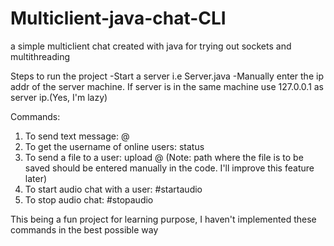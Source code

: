 # Multiclient-java-chat-CLI
a simple multiclient chat created with java for trying out sockets and multithreading

Steps to run the project
-Start a server i.e Server.java
-Manually enter the ip addr of the server machine. If server is in the same machine use 127.0.0.1 as server ip.(Yes, I'm lazy)


Commands:
1. To send text message: @<username> <text message>
2. To get the username of online users: status
3. To send a file to a user: upload @<username> <complete path of the file>(Note: path where the file is to be saved should be entered manually in the code. I'll improve this feature later)
4. To start audio chat with a user: #startaudio <username>
5. To stop audio chat: #stopaudio

This being a fun project for learning purpose, I haven't implemented these commands in the best possible way
